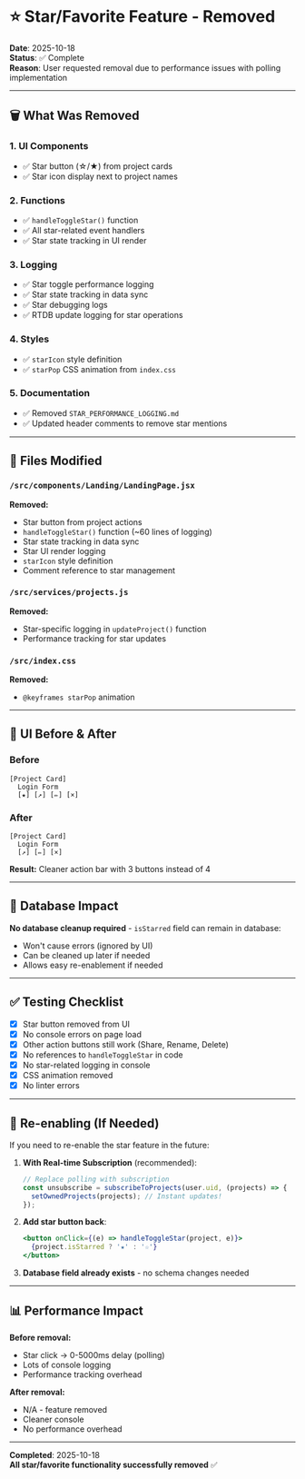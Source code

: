 # ⭐ Star/Favorite Feature - Removed

**Date**: 2025-10-18  
**Status**: ✅ Complete  
**Reason**: User requested removal due to performance issues with polling implementation

---

## 🗑️ What Was Removed

### 1. **UI Components**
- ✅ Star button (☆/★) from project cards
- ✅ Star icon display next to project names

### 2. **Functions**
- ✅ `handleToggleStar()` function
- ✅ All star-related event handlers
- ✅ Star state tracking in UI render

### 3. **Logging**
- ✅ Star toggle performance logging
- ✅ Star state tracking in data sync
- ✅ Star debugging logs
- ✅ RTDB update logging for star operations

### 4. **Styles**
- ✅ `starIcon` style definition
- ✅ `starPop` CSS animation from `index.css`

### 5. **Documentation**
- ✅ Removed `STAR_PERFORMANCE_LOGGING.md`
- ✅ Updated header comments to remove star mentions

---

## 📁 Files Modified

### `/src/components/Landing/LandingPage.jsx`
**Removed:**
- Star button from project actions
- `handleToggleStar()` function (~60 lines of logging)
- Star state tracking in data sync
- Star UI render logging
- `starIcon` style definition
- Comment reference to star management

### `/src/services/projects.js`
**Removed:**
- Star-specific logging in `updateProject()` function
- Performance tracking for star updates

### `/src/index.css`
**Removed:**
- `@keyframes starPop` animation

---

## 🎨 UI Before & After

### Before
```
[Project Card]
  Login Form
  [★] [↗] [✏️] [×]
```

### After
```
[Project Card]
  Login Form
  [↗] [✏️] [×]
```

**Result:** Cleaner action bar with 3 buttons instead of 4

---

## 💾 Database Impact

**No database cleanup required** - `isStarred` field can remain in database:
- Won't cause errors (ignored by UI)
- Can be cleaned up later if needed
- Allows easy re-enablement if needed

---

## ✅ Testing Checklist

- [x] Star button removed from UI
- [x] No console errors on page load
- [x] Other action buttons still work (Share, Rename, Delete)
- [x] No references to `handleToggleStar` in code
- [x] No star-related logging in console
- [x] CSS animation removed
- [x] No linter errors

---

## 🔄 Re-enabling (If Needed)

If you need to re-enable the star feature in the future:

1. **With Real-time Subscription** (recommended):
   ```javascript
   // Replace polling with subscription
   const unsubscribe = subscribeToProjects(user.uid, (projects) => {
     setOwnedProjects(projects); // Instant updates!
   });
   ```

2. **Add star button back**:
   ```jsx
   <button onClick={(e) => handleToggleStar(project, e)}>
     {project.isStarred ? '★' : '☆'}
   </button>
   ```

3. **Database field already exists** - no schema changes needed

---

## 📊 Performance Impact

**Before removal:**
- Star click → 0-5000ms delay (polling)
- Lots of console logging
- Performance tracking overhead

**After removal:**
- N/A - feature removed
- Cleaner console
- No performance overhead

---

**Completed**: 2025-10-18  
**All star/favorite functionality successfully removed** ✅

